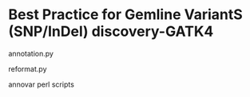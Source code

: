 # Best Practice for Gemline VariantS (SNP/InDel) discovery-GATK4
annotation.py


reformat.py


annovar perl scripts
